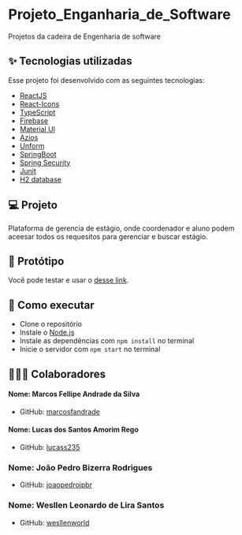 # Projeto_Enganharia_de_Software
Projetos da cadeira de Engenharia de software
## ✨ Tecnologias utilizadas

Esse projeto foi desenvolvido com as seguintes tecnologias:

- [ReactJS](https://reactjs.org)
- [React-Icons](https://react-icons.github.io/react-icons/)
- [TypeScript](https://www.typescriptlang.org/)
- [Firebase](https://firebase.google.com/)
- [Material UI](https://mui.com/pt/)
- [Azios](https://axios-http.com/ptbr/docs/intro)
- [Unform](https://github.com/unform/unform)
- [SpringBoot](https://spring.io/projects/spring-boot)
- [Spring Security](https://spring.io/projects/spring-security)
- [Junit](https://junit.org/junit5/)
- [H2 database](https://www.h2database.com/html/main.html)

## 💻 Projeto

Plataforma de gerencia de estágio, onde coordenador e aluno podem aceesar todos os requesitos para gerenciar e buscar estágio.

## 🚀 Protótipo

Você pode testar e usar o [desse link](https://estagiagil.vercel.app/).

## 🚀 Como executar

- Clone o repositório
- Instale o [Node.js](https://nodejs.org/en/download/)
- Instale as dependências com `npm install` no terminal
- Inicie o servidor com `npm start` no terminal

## 👨‍👦‍👦 Colaboradores


#### Nome: Marcos Fellipe Andrade da Silva
- GitHub: [marcosfandrade](https://github.com/marcosfandrade)

#### Nome: Lucas dos Santos Amorim Rego
- GitHub: [lucass235](https://github.com/lucass235)

### Nome: João Pedro Bizerra Rodrigues
- GitHub: [joaopedrojpbr](https://github.com/joaopedrojpbr)

### Nome: Wesllen Leonardo de Lira Santos
- GitHub: [wesllenworld](https://github.com/wesllenworld)
